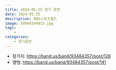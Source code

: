 ```yaml
---
title: 2024-05-25 정기 훈련
date: 2024-05-25
description: KBS스포츠월드
image: 59966544815.jpg
tags:
    - 
categories:
    - 정기훈련
---
```


- 참가자: https://band.us/band/93484357/post/126
- 앨범: https://band.us/band/93484357/post/141